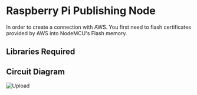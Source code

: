 # Raspberry Pi Publishing Node

In order to create a connection with AWS. You first need to flash certificates provided by AWS into NodeMCU's Flash memory.
## Libraries Required


## Circuit Diagram
![Upload](images/circuit.png)
